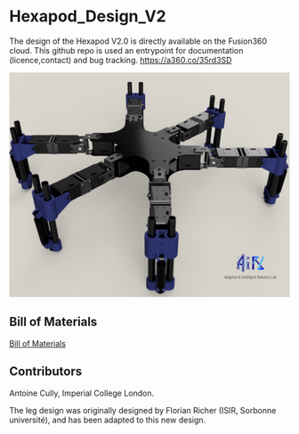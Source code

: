 # Hexapod_Design_V2

The design of the Hexapod V2.0 is directly available on the Fusion360 cloud. This github repo is used an entrypoint for documentation (licence,contact) and bug tracking. 
https://a360.co/35rd3SD

![picture_hexapod](hexapod_render.png)

## Bill of Materials

[Bill of Materials](bill_of_materials.md)


## Contributors
Antoine Cully, Imperial College London.

The leg design was originally designed by Florian Richer (ISIR, Sorbonne université), and has been adapted to this new design.
